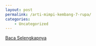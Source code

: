 ```yaml
---
layout: post
permalink: /arti-mimpi-kembang-7-rupa/
categories:
    - Uncategorized
---
```


[Baca Selengkapnya](/03)